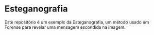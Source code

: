 # Esteganografia
Este repositório é um exemplo da Esteganografia, um método usado em Forense para revelar uma mensagem escondida na imagem.
